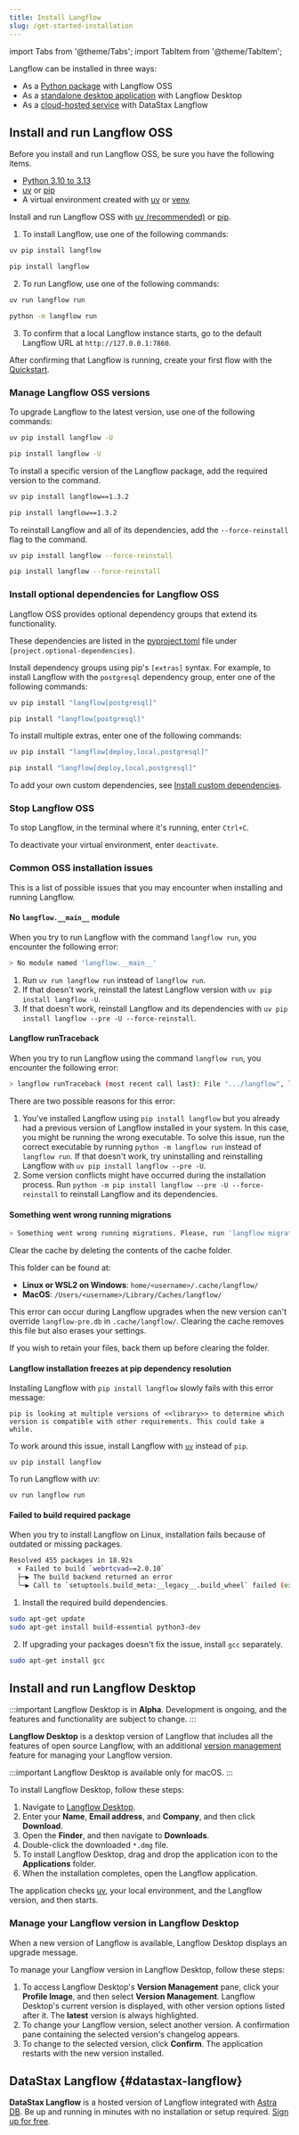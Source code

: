```yaml
---
title: Install Langflow
slug: /get-started-installation
---
```


import Tabs from '@theme/Tabs';
import TabItem from '@theme/TabItem';

Langflow can be installed in three ways:

* As a [Python package](#install-and-run-langflow-oss) with Langflow OSS
* As a [standalone desktop application](#install-and-run-langflow-desktop) with Langflow Desktop
* As a [cloud-hosted service](#datastax-langflow) with DataStax Langflow

## Install and run Langflow OSS

Before you install and run Langflow OSS, be sure you have the following items.

- [Python 3.10 to 3.13](https://www.python.org/downloads/release/python-3100/)
- [uv](https://docs.astral.sh/uv/getting-started/installation/) or [pip](https://pypi.org/project/pip/)
- A virtual environment created with [uv](https://docs.astral.sh/uv/pip/environments) or [venv](https://docs.python.org/3/library/venv.html)

Install and run Langflow OSS with [uv (recommended)](https://docs.astral.sh/uv/getting-started/installation/) or [pip](https://pypi.org/project/pip/).

1. To install Langflow, use one of the following commands:

<Tabs groupId="package-manager">
<TabItem value="uv" label="uv" default>

```bash
uv pip install langflow
```

</TabItem>
<TabItem value="pip" label="pip">

```bash
pip install langflow
```

</TabItem>
</Tabs>

2. To run Langflow, use one of the following commands:

<Tabs groupId="package-manager">
    <TabItem value="uv" label="uv">

```bash
uv run langflow run
```

</TabItem>
<TabItem value="pip" label="pip">

```bash
python -m langflow run
```

</TabItem>
</Tabs>

3. To confirm that a local Langflow instance starts, go to the default Langflow URL at `http://127.0.0.1:7860`.

After confirming that Langflow is running, create your first flow with the [Quickstart](/get-started-quickstart).

### Manage Langflow OSS versions

To upgrade Langflow to the latest version, use one of the following commands:

<Tabs groupId="package-manager">
<TabItem value="uv" label="uv" default>

```bash
uv pip install langflow -U
```

</TabItem>
<TabItem value="pip" label="pip">

```bash
pip install langflow -U
```

</TabItem>
</Tabs>

To install a specific version of the Langflow package, add the required version to the command.
<Tabs groupId="package-manager">
<TabItem value="uv" label="uv" default>

```bash
uv pip install langflow==1.3.2
```

</TabItem>
<TabItem value="pip" label="pip">

```bash
pip install langflow==1.3.2
```

</TabItem>
</Tabs>

To reinstall Langflow and all of its dependencies, add the `--force-reinstall` flag to the command.
<Tabs groupId="package-manager">
<TabItem value="uv" label="uv" default>

```bash
uv pip install langflow --force-reinstall
```

</TabItem>
<TabItem value="pip" label="pip">

```bash
pip install langflow --force-reinstall
```

</TabItem>
</Tabs>

### Install optional dependencies for Langflow OSS

Langflow OSS provides optional dependency groups that extend its functionality.

These dependencies are listed in the [pyproject.toml](https://github.com/langflow-ai/langflow/blob/main/pyproject.toml#L191) file under `[project.optional-dependencies]`.

Install dependency groups using pip's `[extras]` syntax. For example, to install Langflow with the `postgresql` dependency group, enter one of the following commands:

<Tabs groupId="package-manager">
<TabItem value="uv" label="uv" default>

```bash
uv pip install "langflow[postgresql]"
```

</TabItem>
<TabItem value="pip" label="pip">

```bash
pip install "langflow[postgresql]"
```

</TabItem>
</Tabs>

To install multiple extras, enter one of the following commands:

<Tabs groupId="package-manager">
<TabItem value="uv" label="uv" default>

```bash
uv pip install "langflow[deploy,local,postgresql]"
```

</TabItem>
<TabItem value="pip" label="pip">

```bash
pip install "langflow[deploy,local,postgresql]"
```

</TabItem>
</Tabs>

To add your own custom dependencies, see [Install custom dependencies](/install-custom-dependencies).

### Stop Langflow OSS

To stop Langflow, in the terminal where it's running, enter `Ctrl+C`.

To deactivate your virtual environment, enter `deactivate`.

### Common OSS installation issues

This is a list of possible issues that you may encounter when installing and running Langflow.

#### No `langflow.__main__` module

When you try to run Langflow with the command `langflow run`, you encounter the following error:

```bash
> No module named 'langflow.__main__'
```

1. Run `uv run langflow run` instead of `langflow run`.
2. If that doesn't work, reinstall the latest Langflow version with `uv pip install langflow -U`.
3. If that doesn't work, reinstall Langflow and its dependencies with `uv pip install langflow --pre -U --force-reinstall`.

#### Langflow runTraceback

When you try to run Langflow using the command `langflow run`, you encounter the following error:

```bash
> langflow runTraceback (most recent call last): File ".../langflow", line 5, in <module>  from langflow.__main__ import mainModuleNotFoundError: No module named 'langflow.__main__'
```

There are two possible reasons for this error:

1. You've installed Langflow using `pip install langflow` but you already had a previous version of Langflow installed in your system. In this case, you might be running the wrong executable. To solve this issue, run the correct executable by running `python -m langflow run` instead of `langflow run`. If that doesn't work, try uninstalling and reinstalling Langflow with `uv pip install langflow --pre -U`.
2. Some version conflicts might have occurred during the installation process. Run `python -m pip install langflow --pre -U --force-reinstall` to reinstall Langflow and its dependencies.

#### Something went wrong running migrations

```bash
> Something went wrong running migrations. Please, run 'langflow migration --fix'
```

Clear the cache by deleting the contents of the cache folder.

This folder can be found at:

- **Linux or WSL2 on Windows**: `home/<username>/.cache/langflow/`
- **MacOS**: `/Users/<username>/Library/Caches/langflow/`

This error can occur during Langflow upgrades when the new version can't override `langflow-pre.db` in `.cache/langflow/`. Clearing the cache removes this file but also erases your settings.

If you wish to retain your files, back them up before clearing the folder.

#### Langflow installation freezes at pip dependency resolution

Installing Langflow with `pip install langflow` slowly fails with this error message:

```text
pip is looking at multiple versions of <<library>> to determine which version is compatible with other requirements. This could take a while.
```

To work around this issue, install Langflow with [`uv`](https://docs.astral.sh/uv/getting-started/installation/) instead of `pip`.

```text
uv pip install langflow
```

To run Langflow with uv:

```text
uv run langflow run
```

#### Failed to build required package

When you try to install Langflow on Linux, installation fails because of outdated or missing packages.

```bash
Resolved 455 packages in 18.92s
  × Failed to build `webrtcvad==2.0.10`
  ├─▶ The build backend returned an error
  ╰─▶ Call to `setuptools.build_meta:__legacy__.build_wheel` failed (exit status: 1)
```

1. Install the required build dependencies.

```bash
sudo apt-get update
sudo apt-get install build-essential python3-dev
```

2. If upgrading your packages doesn't fix the issue, install `gcc` separately.

```bash
sudo apt-get install gcc
```

## Install and run Langflow Desktop

:::important
Langflow Desktop is in **Alpha**.
Development is ongoing, and the features and functionality are subject to change.
:::

**Langflow Desktop** is a desktop version of Langflow that includes all the features of open source Langflow, with an additional [version management](#manage-your-langflow-version-in-langflow-desktop) feature for managing your Langflow version.

:::important
Langflow Desktop is available only for macOS.
:::

To install Langflow Desktop, follow these steps:

1. Navigate to [Langflow Desktop](https://www.langflow.org/desktop).
2. Enter your **Name**, **Email address**, and **Company**, and then click **Download**.
3. Open the **Finder**, and then navigate to **Downloads**.
4. Double-click the downloaded `*.dmg` file.
5. To install Langflow Desktop, drag and drop the application icon to the **Applications** folder.
6. When the installation completes, open the Langflow application.

The application checks [uv](https://docs.astral.sh/uv/concepts/tools/), your local environment, and the Langflow version, and then starts.

### Manage your Langflow version in Langflow Desktop

When a new version of Langflow is available, Langflow Desktop displays an upgrade message.

To manage your Langflow version in Langflow Desktop, follow these steps:

1. To access Langflow Desktop's **Version Management** pane, click your **Profile Image**, and then select **Version Management**.
Langflow Desktop's current version is displayed, with other version options listed after it.
The **latest** version is always highlighted.
2. To change your Langflow version, select another version.
A confirmation pane containing the selected version's changelog appears.
3. To change to the selected version, click **Confirm**.
The application restarts with the new version installed.

## DataStax Langflow {#datastax-langflow}

**DataStax Langflow** is a hosted version of Langflow integrated with [Astra DB](https://www.datastax.com/products/datastax-astra). Be up and running in minutes with no installation or setup required. [Sign up for free](https://astra.datastax.com/signup?type=langflow).
